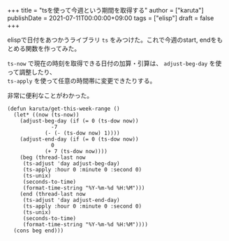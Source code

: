 +++
title = "tsを使って今週という期間を取得する"
author = ["karuta"]
publishDate = 2021-07-11T00:00:00+09:00
tags = ["elisp"]
draft = false
+++

elispで日付をあつかうライブラリ `ts` をみつけた。これで今週のstart, endをもとめる関数を作ってみた。  

<!--more-->  

`ts-now` で現在の時刻を取得できる日付の加算・引算は、 `adjust-beg-day` を使って調整したり、  
`ts-apply` を使って任意の時間帯に変更できたりする。  

非常に便利なことがわかった。  

```elisp
(defun karuta/get-this-week-range ()
  (let* ((now (ts-now))
    (adjust-beg-day (if (= 0 (ts-dow now))
		      -7
		    (- (- (ts-dow now) 1))))
    (adjust-end-day (if (= 0 (ts-dow now))
		      0
		    (+ 7 (ts-dow now))))
    (beg (thread-last now
	 (ts-adjust 'day adjust-beg-day)
	 (ts-apply :hour 0 :minute 0 :second 0)
	 (ts-unix)
	 (seconds-to-time)
	 (format-time-string "%Y-%m-%d %H:%M")))
    (end (thread-last now
	 (ts-adjust 'day adjust-end-day)
	 (ts-apply :hour 0 :minute 0 :second 0)
	 (ts-unix)
	 (seconds-to-time)
	 (format-time-string "%Y-%m-%d %H:%M"))))
  (cons beg end)))
```
